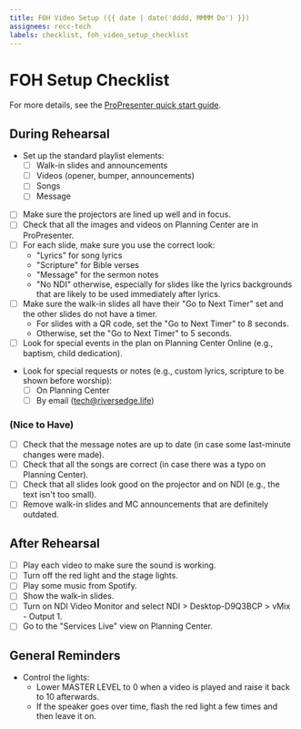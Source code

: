 ```yaml
---
title: FOH Video Setup ({{ date | date('dddd, MMMM Do') }})
assignees: recc-tech
labels: checklist, foh_video_setup_checklist
---
```


# FOH Setup Checklist

For more details, see the [ProPresenter quick start guide](https://github.com/recc-tech/tech/wiki/ProPresenter-Quick-Start-Guide).

## During Rehearsal

- Set up the standard playlist elements:
    - [ ] Walk-in slides and announcements
    - [ ] Videos (opener, bumper, announcements)
    - [ ] Songs
    - [ ] Message
- [ ] Make sure the projectors are lined up well and in focus.
- [ ] Check that all the images and videos on Planning Center are in ProPresenter.
- [ ] For each slide, make sure you use the correct look:
    - "Lyrics" for song lyrics
    - "Scripture" for Bible verses
    - "Message" for the sermon notes
    - "No NDI" otherwise, especially for slides like the lyrics backgrounds that are likely to be used immediately after lyrics.
- [ ] Make sure the walk-in slides all have their "Go to Next Timer" set and the other slides do not have a timer.
    - For slides with a QR code, set the "Go to Next Timer" to 8 seconds.
    - Otherwise, set the "Go to Next Timer" to 5 seconds.
- [ ] Look for special events in the plan on Planning Center Online (e.g., baptism, child dedication).
- Look for special requests or notes (e.g., custom lyrics, scripture to be shown before worship):
    - [ ] On Planning Center
    - [ ] By email (tech@riversedge.life)

### (Nice to Have)

- [ ] Check that the message notes are up to date (in case some last-minute changes were made).
- [ ] Check that all the songs are correct (in case there was a typo on Planning Center).
- [ ] Check that all slides look good on the projector and on NDI (e.g., the text isn't too small).
- [ ] Remove walk-in slides and MC announcements that are definitely outdated.

## After Rehearsal

- [ ] Play each video to make sure the sound is working.
- [ ] Turn off the red light and the stage lights.
- [ ] Play some music from Spotify.
- [ ] Show the walk-in slides.
- [ ] Turn on NDI Video Monitor and select NDI > Desktop-D9Q3BCP > vMix - Output 1.
- [ ] Go to the "Services Live" view on Planning Center.

## General Reminders

- Control the lights:
    - Lower MASTER LEVEL to 0 when a video is played and raise it back to 10 afterwards.
    - If the speaker goes over time, flash the red light a few times and then leave it on.

